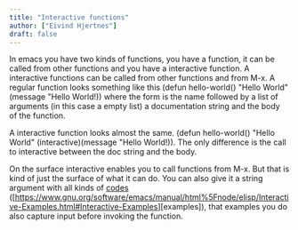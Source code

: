 ```yaml
---
title: "Interactive functions"
author: ["Eivind Hjertnes"]
draft: false
---
```


In emacs you have two kinds of functions, you have a function, it can be called from other functions and you have a interactive function. A interactive functions can be called from other functions and from M-x. A regular function looks something like this (defun hello-world() "Hello World" (message "Hello World!)) where the form is the name followed by a list of arguments (in this case a empty list) a documentation string and the body of the function.

A interactive function looks almost the same. (defun hello-world() "Hello World" (interactive)(message "Hello World!)). The only difference is the call to interactive between the doc string and the body.

On the surface interactive enables you to call functions from M-x. But that is kind of just the surface of what it can do. You can also give it a string argument with all kinds of [codes](https://www.gnu.org/software/emacs/manual/html%5Fnode/elisp/Interactive-Codes.html#Interactive-Codes) ([<https://www.gnu.org/software/emacs/manual/html%5Fnode/elisp/Interactive-Examples.html#Interactive-Examples>][examples]), that examples you do also capture input before invoking the function.
